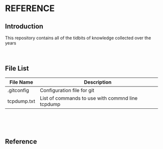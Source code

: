 # REFERENCE

## Introduction
This repository contains all of the tidbits of knowledge collected over the years
<br><br><br>

## File List
| File Name | Description |
| --------- | ----------- |
| .gitconfig | Configuration file for git |
| tcpdump.txt | List of commands to use with commnd line tcpdump |
<br><br><br>

## Reference
<br><br><br>

